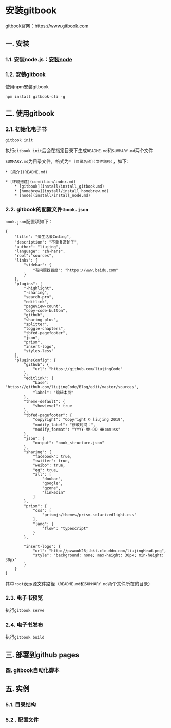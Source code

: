 # 安装gitbook

gitbook官网：https://www.gitbook.com

## 一. 安装



### 1.1. 安装node.js：[安装node](install_node.md)

### 1.2. 安装gitbook

使用npm安装gitbook

```
npm install gitbook-cli -g
```





## 二. 使用gitbook

### 2.1. 初始化电子书

```
gitbook init
```

执行`gitbook init`后会在指定目录下生成`README.md`和`SUMMARY.md`两个文件

`SUMMARY.md`为目录文件，格式为`* [目录名称](文件路径)`，如下:

```
* [简介](README.md)

* [环境搭建](condition/index.md) 
    * [gitbook](install/install_gitbook.md)
    * [homebrew](install/install_homebrew.md)
    * [node](install/install_node.md)
```

### 2.2. gitbook的配置文件:`book.json`

`book.json`配置项如下：

```
{
    "title": "爱生活爱Coding",
    "description": "不重复造轮子",
    "author": "liujing",
    "language": "zh-hans",
    "root":"sources",
    "links": {
        "sidebar": {
            "有问题找百度": "https://www.baidu.com"
        }
    },
    "plugins": [
        "-highlight",
        "-sharing",
        "search-pro",
        "editlink",
        "pageview-count",
        "copy-code-button",
        "github",
        "sharing-plus",
        "splitter",
        "toggle-chapters",
        "tbfed-pagefooter",
        "json",
        "prism",
        "insert-logo",
        "styles-less"
    ],
    "pluginsConfig": {
        "github": {
            "url": "https://github.com/liujingCode"
        },
        "editlink": {
            "base": "https://github.com/liujingCode/Blog/edit/master/sources",
            "label": "编辑本页"
        },
        "theme-default": {
            "showLevel": true
        },
        "tbfed-pagefooter": {
            "copyright": "Copyright © liujing 2019",
            "modify_label": "修改时间：",
            "modify_format": "YYYY-MM-DD HH:mm:ss"
        },
        "json": {
            "output": "book_structure.json"
        },
        "sharing": {
            "facebook": true,
            "twitter": true,
            "weibo": true,
            "qq": true,
            "all": [
                "douban",
                "google",
                "qzone",
                "linkedin"
            ]
        },
        "prism": {
            "css": [
                "prismjs/themes/prism-solarizedlight.css"
            ],
            "lang": {
                "flow": "typescript"
            }
        },
        
        "insert-logo": {
            "url": "http://pvwouh26j.bkt.clouddn.com/liujingHead.png",
            "style": "background: none; max-height: 30px; min-height: 30px"
        }
    }
}

```

其中`root`表示源文件路径（`README.md`和`SUMMARY.md`两个文件所在的目录）

### 2.3. 电子书预览

执行`gitbook serve`



### 2.4. 电子书发布

执行`gitbook build`



## 三. 部署到github pages



### 四. gitbook自动化脚本



## 五. 实例

### 5.1. 目录结构

### 5.2 . 配置文件
















